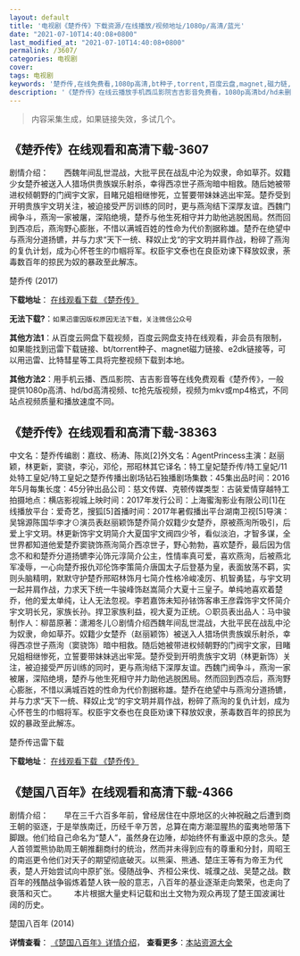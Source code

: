 ```yaml
---
layout: default
title: '电视剧《楚乔传》下载资源/在线播放/视频地址/1080p/高清/蓝光'
date: "2021-07-10T14:40:08+0800"
last_modified_at: "2021-07-10T14:40:08+0800"
permalink: /3607/
categories: 电视剧
cover:
tags: 电视剧
keywords: '楚乔传,在线免费看,1080p高清,bt种子,torrent,百度云盘,magnet,磁力链,迅雷下载资源'
description: '《楚乔传》在线云播放手机西瓜影院吉吉影音免费看，1080p高清bd/hd未删减完整版和tc抢先枪版，mkv/mp4格式，附带bt/torrent种子、magnet/磁力链、百度云盘、网盘资源迅雷下载链接'
---
```


>内容采集生成，如果链接失效，多试几个。


## 《楚乔传》在线观看和高清下载-3607

剧情介绍：　　西魏年间乱世混战，大批平民在战乱中沦为奴隶，命如草芥。奴籍少女楚乔被送入人猎场供贵族娱乐射杀，幸得西凉世子燕洵暗中相救。随后她被带进权倾朝野的门阀宇文家，目睹兄姐相继惨死，立誓要带妹妹逃出牢笼。楚乔受到开明贵族宇文玥关注，被迫接受严厉训练的同时，更与燕洵结下深厚友谊。西魏门阀争斗，燕洵一家被屠，深陷绝境，楚乔与他生死相守并力助他逃脱困局。然而回到西凉后，燕洵野心膨胀，不惜以满城百姓的性命为代价割据称雄。楚乔在绝望中与燕洵分道扬镳，并与力求“天下一统、释奴止戈“的宇文玥并肩作战，粉碎了燕洵的复仇计划，成为心怀苍生的巾帼将军。权臣宇文泰也在良臣劝谏下释放奴隶，荼毒数百年的掠民为奴的暴政至此解冻。


楚乔传 (2017)

**下载地址**： [在线观看下载 《楚乔传》](https://www.btbtdy.me/btdy/dy10834.html) 


**无法下载?**：`如果迅雷因版权原因无法下载，关注微信公众号 `

**其他方法1**：从百度云网盘下载视频，百度云网盘支持在线观看，非会员有限制，如果能找到迅雷下载链接、bt/torrent种子、magnet磁力链接、e2dk链接等，可以用迅雷、比特彗星等工具将完整视频下载到本地。

**其他方法2**：用手机云播、西瓜影院、吉吉影音等在线免费观看《楚乔传》，一般提供1080p高清、hd/bd高清视频、tc抢先版视频，视频为mkv或mp4格式，不同站点视频质量和播放速度不同。


## 《楚乔传》在线观看和高清下载-38363

中文名：楚乔传编剧：嘉纹、杨涛、陈岚[2]外文名：AgentPrincess主演：赵丽颖，林更新，窦骁，李沁，邓伦，邢昭林其它译名：特工皇妃楚乔传/特工皇妃/11处特工皇妃/特工皇妃之楚乔传播出剧场钻石独播剧场集数：45集出品时间：2016年5月每集长度：45分钟出品公司：慈文传媒、克顿传媒类型：古装爱情穿越特工拍摄地点：横店影视城上映时间：2017年发行公司：上海蜜淘影业有限公司[1]在线播放平台：爱奇艺，搜狐[5]首播时间：2017年暑假播出平台湖南卫视[5]导演：吴锦源陈国华李才⊙演员表赵丽颖饰楚乔简介奴籍少女楚乔，原被燕洵所吸引，后爱上宇文玥。林更新饰宇文玥简介大夏国宇文阀四少爷，看似淡泊，才智多谋，全世界都知道他爱楚乔窦骁饰燕洵简介西凉世子，野心勃勃，喜欢楚乔，最后因为信念不和和楚乔分道扬镳李沁饰元淳简介公主，性情率真可爱，喜欢燕洵，后被燕北军凌辱，一心向楚乔报仇邓伦饰李策简介唐国太子后登基为皇，表面放荡不羁，实则头脑精明，默默守护楚乔邢昭林饰月七简介性格冷峻凌厉、机智勇猛，与宇文玥一起并肩作战，力求天下统一牛骏峰饰赵嵩简介大夏十三皇子。单纯地喜欢着楚乔，他的爱太单纯，让人无法忽视。李若嘉饰未知孙铱饰客串王彦霖饰宇文怀简介宇文玥长兄，家族长孙。捍卫家族利益，视大夏为正统。⊙职员表出品人：马中骏制作人：柳苗原著：潇湘冬儿⊙剧情介绍西魏年间乱世混战，大批平民在战乱中沦为奴隶，命如草芥。奴籍少女楚乔（赵丽颖饰）被送入人猎场供贵族娱乐射杀，幸得西凉世子燕洵（窦骁饰）暗中相救。随后她被带进权倾朝野的门阀宇文家，目睹兄姐相继惨死，立誓要带妹妹逃出牢笼。楚乔受到开明贵族宇文玥（林更新饰）关注，被迫接受严厉训练的同时，更与燕洵结下深厚友谊。西魏门阀争斗，燕洵一家被屠，深陷绝境，楚乔与他生死相守并力助他逃脱困局。然而回到西凉后，燕洵野心膨胀，不惜以满城百姓的性命为代价割据称雄。楚乔在绝望中与燕洵分道扬镳，并与力求“天下一统、释奴止戈“的宇文玥并肩作战，粉碎了燕洵的复仇计划，成为心怀苍生的巾帼将军。权臣宇文泰也在良臣劝谏下释放奴隶，荼毒数百年的掠民为奴的暴政至此解冻。


楚乔传迅雷下载

**下载地址**： [在线观看下载 《楚乔传》](https://www.993dy.com//vod-detail-id-26592.html) 


## 《楚国八百年》在线观看和高清下载-4366

剧情介绍：　　早在三千六百多年前，曾经居住在中原地区的火神祝融之后遭到商王朝的驱逐，于是举族南迁，历经千辛万苦，总算在南方潮湿腥热的蛮夷地带落下脚跟。他们给自己命名为“楚人”，虽然身在边陲，却始终怀有重返中原的念头。楚人首领鬻熊协助周王朝推翻商纣的统治，然而并未得到应有的尊重和分封，周昭王的南巡更令他们对天子的期望彻底破灭。以熊渠、熊通、楚庄王等有为帝王为代表，楚人开始尝试向中原扩张。侵随战争、齐桓公来伐、城濮之战、吴楚之战。数百年的残酷战争锻炼着楚人铁一般的意志，八百年的基业逐渐走向繁荣，也走向了衰落和灭亡。 　　本片根据大量史料记载和出土文物为观众再现了楚王国波澜壮阔的历史。


楚国八百年 (2014)

**详情查看**： [《楚国八百年》详情介绍](/movie/4366/)， **查看更多**：[本站资源大全](/movie/t/all/)

